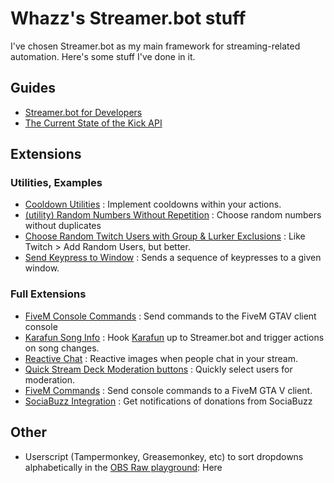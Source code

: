 # Whazz's Streamer.bot stuff
I've chosen Streamer.bot as my main framework for streaming-related automation.  Here's some stuff I've done in it.
## Guides
* [Streamer.bot for Developers](StreamerbotForDevelopers)
* [The Current State of the Kick API](KickAPI)

## Extensions
### Utilities, Examples
* [Cooldown Utilities](https://github.com/WhazzItToYa/Streamerbot-CooldownUtilities) : Implement cooldowns within your actions.
* [(utility) Random Numbers Without Repetition](https://discord.com/channels/834650675224248362/1295580155904921674) : Choose random numbers without duplicates
* [Choose Random Twitch Users with Group & Lurker Exclusions](https://discord.com/channels/834650675224248362/1303263141592825928) : Like Twitch > Add Random Users, but better.
* [Send Keypress to Window](https://github.com/WhazzItToYa/Streamerbot-SendInputToWindow) : Sends a sequence of keypresses to a given window.

### Full Extensions
* [FiveM Console Commands](https://github.com/WhazzItToYa/Streamerbot-FiveM) : Send commands to the FiveM GTAV client console
* [Karafun Song Info](https://github.com/WhazzItToYa/StreamerbotKarafun) : Hook [Karafun](https://karafun.com) up to Streamer.bot and trigger actions on song changes.
* [Reactive Chat](ReactiveChat) : Reactive images when people chat in your stream.
* [Quick Stream Deck Moderation buttons](https://extensions.streamer.bot/t/quick-twitch-chat-moderation-stream-deck-buttons/1746) : Quickly select users for moderation.
* [FiveM Commands](https://github.com/WhazzItToYa/Streamerbot-FiveM) : Send console commands to a FiveM GTA V client.
* [SociaBuzz Integration](https://github.com/WhazzItToYa/Streamerbot-SociaBuzz) : Get notifications of donations from SociaBuzz

## Other
* Userscript (Tampermonkey, Greasemonkey, etc) to sort dropdowns alphabetically in the [OBS Raw playground](https://obs-raw.streamer.bot/): Here
